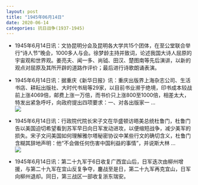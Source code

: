 ```yaml
---
layout: post
title: "1945年06月14日"
date: 2020-06-14
categories: 抗日战争(1937-1945)
---
```


<meta name="referrer" content="no-referrer" />

- 1945年6月14日讯：文协昆明分会及昆明各大学共15个团体，在至公堂联合举行“诗人节”晚会，1000多人与会。徐梦龄主持并致词，论述我国大诗人屈原的宇宙观和世界观。姜亮夫、闻一多、尚钺、田汉、楚图南等先后演讲，以新的观点对屈原及其所开辟的道路作评价；最后进行诗歌朗诵表演。 

- 1945年6月14日讯：据重庆《新华日报》讯：重庆出版界上海杂志公司、生活书店、耕耘出版社、大时代书局等29家，以目前书业濒于绝境，印书成本较战前上涨4069倍，邮费上涨一万倍，而书价只上涨800至1000倍，相差太大，特发出紧急呼吁，向政府提出四项要求：一、对各出版家一 ... <br/><img src="https://wx2.sinaimg.cn/large/aca367d8ly1gfs2jvuxtcj20c809zglp.jpg" />

- 1945年6月14日讯：行政院代院长宋子文在华盛顿访晤美总统杜鲁门，杜鲁门告以美国迫切希望看到苏军早日向日军发动进攻，以便缩短战争，减少美军的损失。宋子文问美国如何理解雅尔塔秘密协议中某些行文的确切含义，杜鲁门含糊其辞地声明：他“不会做任何伤害中国利益的事情”，并说斯大林 ... <br/><img src="https://wx3.sinaimg.cn/large/aca367d8ly1gfrmxjg92jj20c809zt8r.jpg" />

- 1945年6月14日讯：第二十九军于6日收复广西宜山后，日军迭次由柳州增援，与第二十九军在宜山反复争夺，鏖战至是日，第二十九军再克宜山，日军向柳州退却。同日，第三战区一部收复浙东瑞安。 

